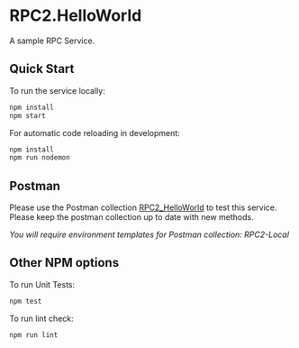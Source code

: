 # RPC2.HelloWorld

A sample RPC Service.

## Quick Start

To run the service locally:

```bash
npm install
npm start
```

For automatic code reloading in development:

```bash
npm install
npm run nodemon
```

## Postman 

Please use the Postman collection [RPC2_HelloWorld](https://velma-postmen.postman.co/collections/312820-84027325-8f15-48f6-5aa4-860287d77d02) to test this service. Please keep the postman collection up to date with new methods.

_You will require environment templates for Postman collection: RPC2-Local_

## Other NPM options

To run Unit Tests:

```bash
npm test
```

To run lint check:

```bash
npm run lint
```